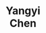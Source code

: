 ---
layout: page
title: Yangyi<br>Chen
description: UIUC
img: assets/img/students/yangyi.jpeg
redirect: https://yangyi-chen.github.io/
importance: 8
category: "student collaborators"
---